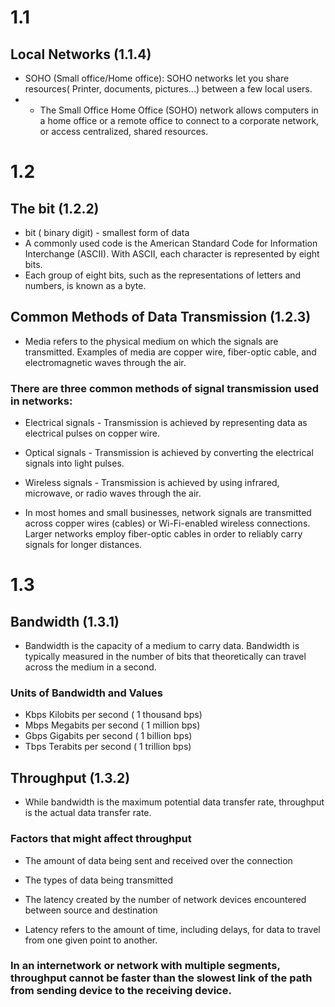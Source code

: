 # 1.1
## Local Networks (1.1.4)
- SOHO (Small office/Home office): SOHO networks let you share resources( Printer, documents, pictures...) between a few local users.
- - The Small Office Home Office (SOHO) network allows computers in a home office or a remote office to connect to a corporate network, or access centralized, shared resources.

# 1.2
## The bit (1.2.2)
- bit ( binary digit) - smallest form of data
-  A commonly used code is the American Standard Code for Information Interchange (ASCII). With ASCII, each character is represented by eight bits.
-  Each group of eight bits, such as the representations of letters and numbers, is known as a byte.

## Common Methods of Data Transmission (1.2.3)
- Media refers to the physical medium on which the signals are transmitted. Examples of media are copper wire, fiber-optic cable, and electromagnetic waves through the air.

### There are three common methods of signal transmission used in networks:
- Electrical signals - Transmission is achieved by representing data as electrical pulses on copper wire.
- Optical signals - Transmission is achieved by converting the electrical signals into light pulses.
- Wireless signals - Transmission is achieved by using infrared, microwave, or radio waves through the air.

- In most homes and small businesses, network signals are transmitted across copper wires (cables) or Wi-Fi-enabled wireless connections. Larger networks employ fiber-optic cables in order to reliably carry signals for longer distances.

# 1.3
## Bandwidth (1.3.1)
- Bandwidth is the capacity of a medium to carry data. Bandwidth is typically measured in the number of bits that theoretically can travel across the medium in a second.

### Units of Bandwidth and Values
- Kbps Kilobits per second ( 1 thousand bps)
- Mbps Megabits per second ( 1 million bps)
- Gbps Gigabits per second ( 1 billion bps)
- Tbps Terabits per second ( 1 trillion bps)

## Throughput (1.3.2)
- While bandwidth is the maximum potential data transfer rate, throughput is the actual data transfer rate.

### Factors that might affect throughput
- The amount of data being sent and received over the connection
- The types of data being transmitted
- The latency created by the number of network devices encountered between source and destination

- Latency refers to the amount of time, including delays, for data to travel from one given point to another.

### In an internetwork or network with multiple segments, throughput cannot be faster than the slowest link of the path from sending device to the receiving device.



